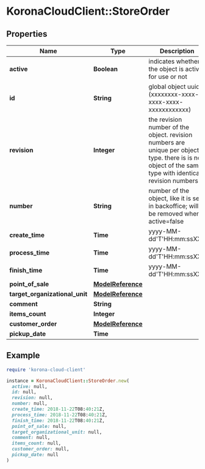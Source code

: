 # KoronaCloudClient::StoreOrder

## Properties

| Name | Type | Description | Notes |
| ---- | ---- | ----------- | ----- |
| **active** | **Boolean** | indicates whether the object is active for use or not | [optional][readonly] |
| **id** | **String** | global object uuid (xxxxxxxx-xxxx-xxxx-xxxx-xxxxxxxxxxxx) | [optional] |
| **revision** | **Integer** | the revision number of the object. revision numbers are unique per object-type. there is is no object of the same type with identical revision numbers. | [optional][readonly] |
| **number** | **String** | number of the object, like it is set in backoffice; will be removed when active&#x3D;false | [optional] |
| **create_time** | **Time** | yyyy-MM-dd&#39;T&#39;HH:mm:ssXXX | [optional] |
| **process_time** | **Time** | yyyy-MM-dd&#39;T&#39;HH:mm:ssXXX | [optional] |
| **finish_time** | **Time** | yyyy-MM-dd&#39;T&#39;HH:mm:ssXXX | [optional] |
| **point_of_sale** | [**ModelReference**](ModelReference.md) |  | [optional] |
| **target_organizational_unit** | [**ModelReference**](ModelReference.md) |  | [optional] |
| **comment** | **String** |  | [optional] |
| **items_count** | **Integer** |  | [optional] |
| **customer_order** | [**ModelReference**](ModelReference.md) |  | [optional] |
| **pickup_date** | **Time** |  | [optional] |

## Example

```ruby
require 'korona-cloud-client'

instance = KoronaCloudClient::StoreOrder.new(
  active: null,
  id: null,
  revision: null,
  number: null,
  create_time: 2018-11-22T08:40:21Z,
  process_time: 2018-11-22T08:40:21Z,
  finish_time: 2018-11-22T08:40:21Z,
  point_of_sale: null,
  target_organizational_unit: null,
  comment: null,
  items_count: null,
  customer_order: null,
  pickup_date: null
)
```

